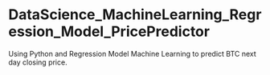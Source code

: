 # DataScience_MachineLearning_Regression_Model_PricePredictor
Using Python and Regression Model Machine Learning to predict BTC next day closing price.
